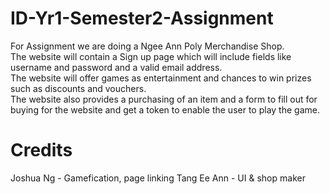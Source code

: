 # ID-Yr1-Semester2-Assignment
For Assignment we are doing a Ngee Ann Poly Merchandise Shop.  
The website will contain a Sign up page which will include fields like username and password and a valid email address.  
The website will offer games as entertainment and chances to win prizes such as discounts and vouchers.  
The website also provides a purchasing of an item and a form to fill out for buying for the website and get a token to enable the user to play the game.  

Credits
===============================
Joshua Ng - Gamefication, page linking
Tang Ee Ann - UI & shop maker